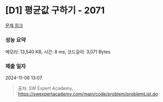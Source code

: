 # [D1] 평균값 구하기 - 2071 

[문제 링크](https://swexpertacademy.com/main/code/problem/problemDetail.do?contestProbId=AV5QRnJqA5cDFAUq) 

### 성능 요약

메모리: 13,540 KB, 시간: 8 ms, 코드길이: 3,071 Bytes

### 제출 일자

2024-11-06 13:07



> 출처: SW Expert Academy, https://swexpertacademy.com/main/code/problem/problemList.do